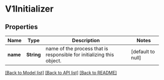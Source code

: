 # V1Initializer

## Properties
Name | Type | Description | Notes
------------ | ------------- | ------------- | -------------
**name** | **String** | name of the process that is responsible for initializing this object. | [default to null]

[[Back to Model list]](../README.md#documentation-for-models) [[Back to API list]](../README.md#documentation-for-api-endpoints) [[Back to README]](../README.md)


